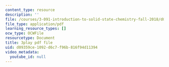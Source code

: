 ```yaml
---
content_type: resource
description: ''
file: /courses/3-091-introduction-to-solid-state-chemistry-fall-2018/d09359ce1092d6c7f96b816f94d11394_uOEXP2WEo3M.pdf
file_type: application/pdf
learning_resource_types: []
ocw_type: OCWFile
resourcetype: Document
title: 3play pdf file
uid: d09359ce-1092-d6c7-f96b-816f94d11394
video_metadata:
  youtube_id: null
---
```

